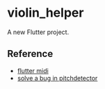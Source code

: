 # violin_helper

A new Flutter project.

## Reference

- [flutter midi](https://rodydavis.com/2019/03/12/making-a-piano/)
- [solve a bug in pitchdetector](https://stackoverflow.com/questions/58486139/avaudioengine-connect-crash-on-hardware-not-simulator)
